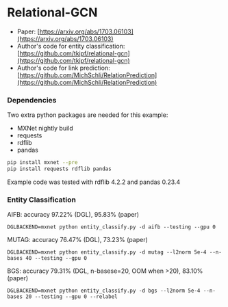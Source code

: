 # Relational-GCN

* Paper: [https://arxiv.org/abs/1703.06103](https://arxiv.org/abs/1703.06103)
* Author's code for entity classification: [https://github.com/tkipf/relational-gcn](https://github.com/tkipf/relational-gcn)
* Author's code for link prediction: [https://github.com/MichSchli/RelationPrediction](https://github.com/MichSchli/RelationPrediction)

### Dependencies
Two extra python packages are needed for this example: 

- MXNet nightly build
- requests
- rdflib
- pandas

```bash
pip install mxnet --pre
pip install requests rdflib pandas
```

Example code was tested with rdflib 4.2.2 and pandas 0.23.4

### Entity Classification
AIFB: accuracy 97.22% (DGL), 95.83% (paper)
```
DGLBACKEND=mxnet python entity_classify.py -d aifb --testing --gpu 0
```

MUTAG: accuracy 76.47% (DGL), 73.23% (paper)
```
DGLBACKEND=mxnet python entity_classify.py -d mutag --l2norm 5e-4 --n-bases 40 --testing --gpu 0
```

BGS: accuracy 79.31% (DGL, n-basese=20, OOM when >20), 83.10% (paper)
```
DGLBACKEND=mxnet python entity_classify.py -d bgs --l2norm 5e-4 --n-bases 20 --testing --gpu 0 --relabel
```
